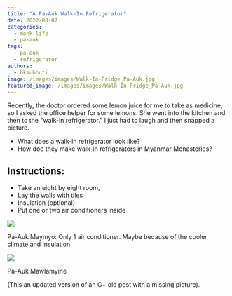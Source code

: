 ```yaml
---
title: "A Pa-Auk Walk-In Refrigerator"
date: 2022-08-07
categories: 
  - monk-life
  - pa-auk
tags: 
  - pa-auk
  - refrigerator
authors: 
  - bksubhuti
image: /images/images/Walk-In-Fridge_Pa-Auk.jpg
featured_image: /images/images/Walk-In-Fridge_Pa-Auk.jpg
---
```


Recently, the doctor ordered some lemon juice for me to take as medicine, so I asked the office helper for some lemons. She went into the kitchen and then to the "walk-in refrigerator." I just had to laugh and then snapped a picture.

- What does a walk-in refrigerator look like?
- How doe they make walk-in refrigerators in Myanmar Monasteries?

## Instructions:

- Take an eight by eight room,
- Lay the walls with tiles
- Insulation (optional)
- Put one or two air conditioners inside

![](/images/Pa-Auk_maymyo_Fridge.jpg)

Pa-Auk Maymyo: Only 1 air conditioner. Maybe because of the cooler climate and insulation.

![](/images/Walk-In-Fridge_Pa-Auk.jpg)

Pa-Auk Mawlamyine

(This an updated version of an G+ old post with a missing picture).